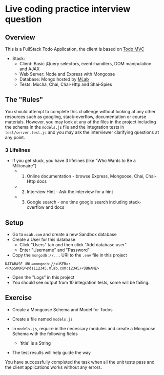 Live coding practice interview question
=======================================

## Overview

This is a FullStack Todo Application, the client is based on [Todo MVC](http://todomvc.com/)

- Stack:
  - Client: Basic jQuery selectors, event-handlers, DOM manipulation and AJAX
  - Web Server: Node and Express with Mongoose 
  - Database: Mongo hosted by [MLab](mlab.com)
  - Tests: Mocha, Chai, Chai-Http and Shai-Spies

## The "Rules"

You should attempt to complete this challenge without looking at any other resources such as googling, stack-overflow, documentation or course materials. However, you may look at any of the files in the project including the schema in the `models.js` file and the integration tests in `test/server.test.js` and you may ask the interviewer clarifying questions at any point.

### 3 Lifelines
- If you get stuck, you have 3 lifelines (like "Who Wants to Be a Millionaire")
  - 1) Online documentation - browse Express, Mongoose, Chai, Chai-Http docs
  - 2) Interview Hint - Ask the interview for a hint
  - 3) Google search - one time google search including stack-overflow and docs

## Setup

- Go to `mLab.com` and create a new Sandbox database
- Create a User for this database:  
  - Click "Users" tab and then click "Add database user"
  - Enter "Username" and "Password"
- Copy the `mongodb://...` URI to the `.env` file in this project

```
DATABASE_URL=mongodb://<USER>:<PASSWORD>@ds112345.mlab.com:12345/<DBNAME>
```

- Open the "Logs" in this project
- You should see output from 10 integration tests, some will be failing.

## Exercise

- Create a Mongoose Schema and Model for Todos
- Create a file named `models.js`
- In `models.js`, require in the necessary modules and create a Mongoose Schema with the following fields
  - 'title' is a String

- The test results will help guide the way

You have successfully completed the task when all the unit tests pass and the client applications works without any errors.
